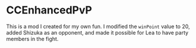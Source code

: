 # CCEnhancedPvP
This is a mod I created for my own fun. I modified the `winPoint` value to 20, added Shizuka as an opponent, and made it possible for Lea to have party members in the fight.
